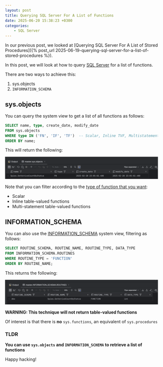 ```yaml
---
layout: post
title: Querying SQL Server For A List of Functions
date: 2025-06-20 15:38:23 +0300
categories:
    - SQL Server
---
```


In our previous post, we looked at [Querying SQL Server For A List of Stored Procedures]({% post_url 2025-06-19-querying-sql-server-for-a-list-of-stored-procedures %}).

In this post, we will look at how to query [SQL Server](https://www.microsoft.com/en-us/sql-server) for a list of functions.

There are two ways to achieve this:

1. sys.objects
2. `INFORMATION_SCHEMA`

## sys.objects

You can query the system view to get a list of all functions as follows:

```sql
SELECT name, type, create_date, modify_date
FROM sys.objects
WHERE type IN ('FN', 'IF', 'TF')  -- Scalar, Inline TVF, Multistatement TVF
ORDER BY name;
```

This will return the following:

![sysobjectsfunctions](../images/2025/06/sysobjectsfunctions.png)

Note that you can filter according to the [type of function that you want](https://www.scholarhat.com/tutorial/sqlserver/different-types-of-sql-server-functions):

- Scalar
- Inline table-valued functions
- Multi-statement table-valued functions

## INFORMATION_SCHEMA

You can also use the [INFORMATION_SCHEMA](https://learn.microsoft.com/en-us/sql/relational-databases/system-information-schema-views/system-information-schema-views-transact-sql?view=sql-server-ver17) system view, filtering as follows:

```sql
SELECT ROUTINE_SCHEMA, ROUTINE_NAME, ROUTINE_TYPE, DATA_TYPE
FROM INFORMATION_SCHEMA.ROUTINES
WHERE ROUTINE_TYPE = 'FUNCTION'
ORDER BY ROUTINE_NAME;
```

This returns the following:

![informationschemafunctions](../images/2025/06/informationschemafunctions.png)

**WARNING: This technique will not return table-valued functions**

Of interest is that there is **no** `sys.functions`, an equivalent of `sys.procedures`

### TLDR

**You can use `sys.objects` and `INFORMATION_SCHEMA` to retrieve a list of functions**

Happy hacking!
